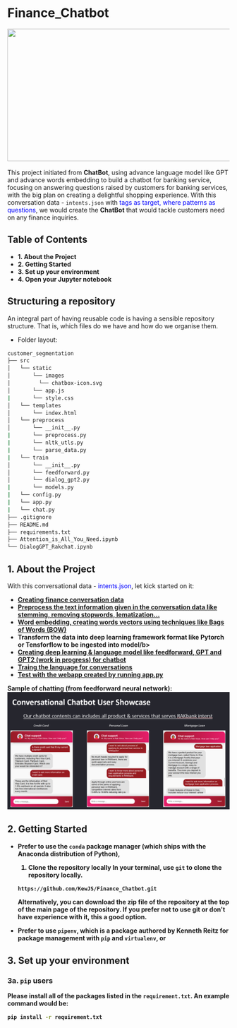 # Finance_Chatbot
<p align="center"><img width="1000" height="300" src="https://surveysparrow.com/wp-content/uploads/2020/11/Advantages-of-adding-chatbot-for-website-@2x-Copy-1.png"></p>

This project initiated from **ChatBot**, using advance language model like GPT and advance words embedding to build a chatbot for banking service, focusing on answering questions raised by customers for banking services, with the big plan on creating a delightful shopping experience. With this conversation data - <code>intents.json</code> with <font color='blue'>tags as target, where patterns as questions</font>, we would create the **ChatBot** that would tackle customers need on any finance inquiries.

## Table of Contents
* **1. About the Project**
* **2. Getting Started**
* **3. Set up your environment**
* **4. Open your Jupyter notebook**


## Structuring a repository
An integral part of having reusable code is having a sensible repository structure. That is, which files do we have and how do we organise them.
- Folder layout:
```bash
customer_segmentation
├── src
│   └── static
│       └── images
│         └── chatbox-icon.svg
│       └── app.js
|       └── style.css
│   └── templates
│       └── index.html
│   └── preprocess
│       └── __init__.py
|       └── preprocess.py
|       └── nltk_utls.py
|       └── parse_data.py
|   └── train
│       └── __init__.py
│       └── feedforward.py
│       └── dialog_gpt2.py
|       └── models.py
|   └── config.py
|   └── app.py
|   └── chat.py
├── .gitignore
├── README.md
├── requirements.txt
├── Attention_is_All_You_Need.ipynb
└── DialogGPT_Rakchat.ipynb
```


## 1. About the Project
With this conversational data - <font color='blue'>intents.json</font>, let kick started on it:
  - <b><u>Creating finance conversation data</u></b>
  - <b><u>Preprocess the text information given in the conversation data like stemming, removing stopwords, lematization...</u></b>
  - <b><u>Word embedding, creating words vectors using techniques like Bags of Words (BOW)</u></b>
  - <b>Transform the data into deep learning framework format like Pytorch or Tensforflow to be ingested into model/b>
  - <b><u>Creating deep learning & language model like feedforward, GPT and GPT2 (work in progress) for chatbot</u></b>
  - <b><u>Traing the language for conversations</u></b>
  - <b><u>Test with the webapp created by running app.py</u></b>

Sample of chatting (from feedforward neural network):
![Rakchat Sample](src/static/images/sample_chat.png)

## 2. Getting Started
- Prefer to use the `conda` package manager (which ships with the Anaconda distribution of Python),
  1. Clone the repository locally
    In your terminal, use `git` to clone the repository locally.
    
    ```bash
    https://github.com/KewJS/Finance_Chatbot.git
    ```
    
    Alternatively, you can download the zip file of the repository at the top of the main page of the repository. 
    If you prefer not to use git or don't have experience with it, this a good option.
    
- Prefer to use `pipenv`, which is a package authored by Kenneth Reitz for package management with `pip` and `virtualenv`, or


## 3. Set up your environment

### 3a. `pip` users

Please install all of the packages listed in the `requirement.txt`. 
An example command would be:

```bash
pip install -r requirement.txt
```
